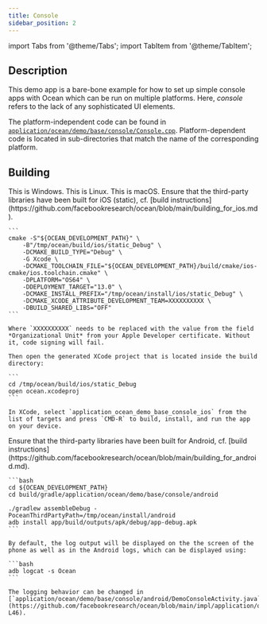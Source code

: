 ```yaml
---
title: Console
sidebar_position: 2
---
```


import Tabs from '@theme/Tabs';
import TabItem from '@theme/TabItem';

## Description

This demo app is a bare-bone example for how to set up simple console apps with Ocean which can be run on multiple platforms. Here, *console* refers to the lack of any sophisticated UI elements.

The platform-independent code can be found in [`application/ocean/demo/base/console/Console.cpp`](https://github.com/facebookresearch/ocean/blob/c6994ae2add1b2fb295ffe7bffa5abdb7bd5e486/impl/application/ocean/demo/base/console/Console.cpp#L17-L54). Platform-dependent code is located in sub-directories that match the name of the corresponding platform.

## Building

<Tabs groupId="target-os" queryString>

  <TabItem value="win" label="Windows">
    This is Windows.
  </TabItem>

  <TabItem value="linux" label="Linux">
    This is Linux.
  </TabItem>

  <TabItem value="macos" label="macOS">
    This is macOS.
  </TabItem>

  <TabItem value="ios" label="iOS">
    Ensure that the third-party libraries have been built for iOS (static), cf. [build instructions](https://github.com/facebookresearch/ocean/blob/main/building_for_ios.md).

    ```
    cmake -S"${OCEAN_DEVELOPMENT_PATH}" \
        -B"/tmp/ocean/build/ios/static_Debug" \
        -DCMAKE_BUILD_TYPE="Debug" \
        -G Xcode \
        -DCMAKE_TOOLCHAIN_FILE="${OCEAN_DEVELOPMENT_PATH}/build/cmake/ios-cmake/ios.toolchain.cmake" \
        -DPLATFORM="OS64" \
        -DDEPLOYMENT_TARGET="13.0" \
        -DCMAKE_INSTALL_PREFIX="/tmp/ocean/install/ios/static_Debug" \
        -DCMAKE_XCODE_ATTRIBUTE_DEVELOPMENT_TEAM=XXXXXXXXXX \
        -DBUILD_SHARED_LIBS="OFF"
    ```

    Where `XXXXXXXXXX` needs to be replaced with the value from the field *Organizational Unit* from your Apple Developer certificate. Without it, code signing will fail.

    Then open the generated XCode project that is located inside the build directory:

    ```
    cd /tmp/ocean/build/ios/static_Debug
    open ocean.xcodeproj
    ```

    In XCode, select `application_ocean_demo_base_console_ios` from the list of targets and press `CMD-R` to build, install, and run the app on your device.
  </TabItem>

  <TabItem value="android" label="Android" default>
    Ensure that the third-party libraries have been built for Android, cf. [build instructions](https://github.com/facebookresearch/ocean/blob/main/building_for_android.md).

    ```bash
    cd ${OCEAN_DEVELOPMENT_PATH}
    cd build/gradle/application/ocean/demo/base/console/android

    ./gradlew assembleDebug -PoceanThirdPartyPath=/tmp/ocean/install/android
    adb install app/build/outputs/apk/debug/app-debug.apk
    ```

    By default, the log output will be displayed on the the screen of the phone as well as in the Android logs, which can be displayed using:

    ```bash
    adb logcat -s Ocean
    ```

    The logging behavior can be changed in [`application/ocean/demo/base/console/android/DemoConsoleActivity.java`](https://github.com/facebookresearch/ocean/blob/main/impl/application/ocean/demo/base/console/android/DemoConsoleActivity.java#L42-L46).

  </TabItem>

</Tabs>
